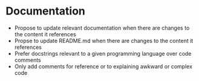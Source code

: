 # Documentation

- Propose to update relevant documentation when there are changes to the content it references
- Propse to update README.md when there are changes to the content it references
- Prefer docstrings relevant to a given programming language over code comments
- Only add comments for reference or to explaining awkward or complex code
